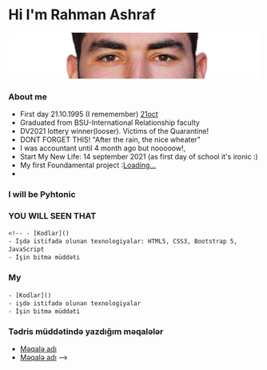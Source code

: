 # Hi I'm Rahman Ashraf
![!](rehmangr.jpg)
### About me
- First day 21.10.1995 (I rememember) [21oct](https://tr.wikipedia.org/wiki/21_Ekim)
- Graduated from BSU-International Relationship faculty
- DV2021 lottery winner(looser). Victims of the Quarantine!
- DONT FORGET THIS! "After the rain, the nice wheater"
- I was accountant until 4 month ago but nooooow!,
- Start My New Life: 14 september 2021 (as first day of school it's ironic :)
- My first Foundamental project :[Loading...](https://rahmanashraf.github.io/PragmatechFoundationProject/ProjectFrontEnd%2Fportfolio)
- 
###  I will be Pyhtonic 
### YOU WILL SEEN THAT
    <!-- - [Kodlar]()
    - İşdə istifadə olunan texnologiyalar: HTML5, CSS3, Bootstrap 5, JavaScript
    - İşin bitmə müddəti
### My 
    - [Kodlar]()
    - işdə istifadə olunan texnologiyalar 
    - İşin bitmə müddəti

### Tədris müddətində yazdığım məqalələr
- [Məqalə adı]()
- [Məqalə adı]() -->